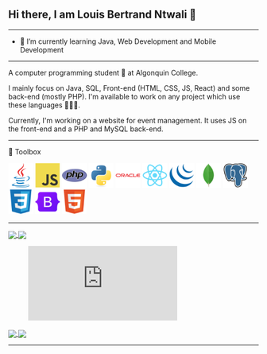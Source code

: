 ## Hi there, I am Louis Bertrand Ntwali 👋

---

- 🌱 I’m currently learning Java, Web Development and Mobile Development

---

A computer programming student 📘 at Algonquin College.

I mainly focus on Java, SQL, Front-end (HTML, CSS, JS, React) and some back-end (mostly PHP). I'm available to work on any project which use these languages 👨🏽‍💻.

Currently, I'm working on a website for event management. It uses JS on the front-end and a PHP and MySQL back-end.

---

🧰 Toolbox

<img src="https://github.com/devicons/devicon/blob/master/icons/java/java-original.svg" alt="Java Logo" width="50" height="50"> <img src="https://github.com/devicons/devicon/blob/master/icons/javascript/javascript-original.svg" alt="JavaScript Logo" width="50" height="50">
<img src="https://github.com/devicons/devicon/blob/master/icons/php/php-original.svg" alt="PHP Logo" width="50" height="50">
<img src="https://github.com/devicons/devicon/blob/master/icons/python/python-original.svg" alt="Python Logo" width="50" height="50">
<img src="https://github.com/devicons/devicon/blob/master/icons/oracle/oracle-original.svg" alt="Oracle Logo" width="50" height="50">
<img src="https://github.com/devicons/devicon/blob/master/icons/react/react-original.svg" alt="React Logo" width="50" height="50">
<img src="https://github.com/devicons/devicon/blob/master/icons/jquery/jquery-original.svg" alt="Jquery Logo" width="50" height="50">
<img src="https://github.com/devicons/devicon/blob/master/icons/mongodb/mongodb-original.svg" alt="MongoDB Logo" width="50" height="50">
<img src="https://github.com/devicons/devicon/blob/master/icons/postgresql/postgresql-original.svg" alt="Postgresql Logo" width="50" height="50">
<img src="https://github.com/devicons/devicon/blob/master/icons/css3/css3-original.svg" alt="CSS Logo" width="50" height="50">
<img src="https://github.com/devicons/devicon/blob/master/icons/bootstrap/bootstrap-original.svg" alt="Bootstrap Logo" width="50" height="50">
<img src="https://github.com/devicons/devicon/blob/master/icons/html5/html5-original.svg" alt="HTML Logo" width="50" height="50">

---

<a href="https://github.com/anuraghazra/github-readme-stats">
  <img height=200 align="center" src="https://github-readme-stats.vercel.app/api/top-langs/?username=zepro2004&hide=html&theme=radical" />
</a>
<a href="https://github.com/anuraghazra/github-readme-stats">
  <img height=200 align="center" src="https://github-readme-stats.vercel.app/api?username=zepro2004&theme=radical&show_icons=true" />
</a>

<a><figure><embed src="https://wakatime.com/share/@zepro2004/72021be4-bb31-4090-93bd-cb8512763dfa.svg"></embed></figure></a>

  <a href="https://github.com/anuraghazra/github-readme-stats">
  <img height=200 align="center" src="https://github-readme-stats.vercel.app/api/wakatime?username=zepro2004&theme=radical" />
</a>

<a href="https://github.com/anuraghazra/convoychat">
  <img height=200 align="center" src="https://github-readme-stats.vercel.app/api/top-langs?username=zepro2004&layout=compact&langs_count=8&card_width=320&theme=radical" />
</a>

---

<!--
**zepro2004/zepro2004** is a ✨ _special_ ✨ repository because its `README.md` (this file) appears on your GitHub profile.

Here are some ideas to get you started:

- 🔭 I’m currently working on ...
- 🌱 I’m currently learning ...
- 👯 I’m looking to collaborate on ...
- 🤔 I’m looking for help with ...
- 💬 Ask me about ...
- 📫 How to reach me: ...
- 😄 Pronouns: ...
- ⚡ Fun fact: ...
  -->
